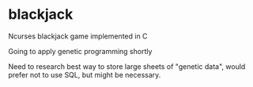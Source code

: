 # blackjack
Ncurses blackjack game implemented in C

Going to apply genetic programming shortly

Need to research best way to store large sheets of "genetic data", would prefer not to use SQL, but might be necessary.
